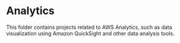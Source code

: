 # Analytics
This folder contains projects related to AWS Analytics, such as data visualization using Amazon QuickSight and other data analysis tools.
